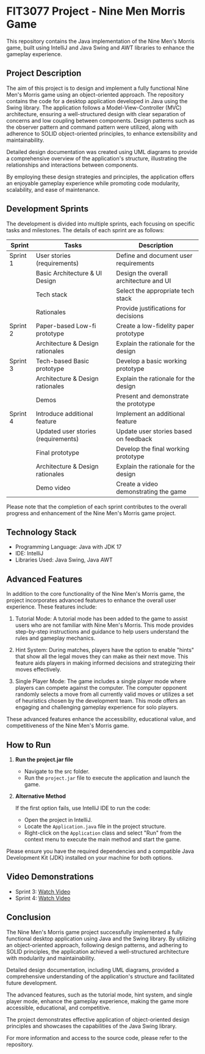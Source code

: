 # FIT3077 Project - Nine Men Morris Game

This repository contains the Java implementation of the Nine Men's Morris game, built using IntelliJ and Java Swing and AWT libraries to enhance the gameplay experience.

## Project Description

The aim of this project is to design and implement a fully functional Nine Men's Morris game using an object-oriented approach. The repository contains the code for a desktop application developed in Java using the Swing library. The application follows a Model-View-Controller (MVC) architecture, ensuring a well-structured design with clear separation of concerns and low coupling between components. Design patterns such as the observer pattern and command pattern were utilized, along with adherence to SOLID object-oriented principles, to enhance extensibility and maintainability.

Detailed design documentation was created using UML diagrams to provide a comprehensive overview of the application's structure, illustrating the relationships and interactions between components.

By employing these design strategies and principles, the application offers an enjoyable gameplay experience while promoting code modularity, scalability, and ease of maintenance.

## Development Sprints

The development is divided into multiple sprints, each focusing on specific tasks and milestones. The details of each sprint are as follows:

| Sprint   | Tasks                               | Description                                              |
|----------|-------------------------------------|----------------------------------------------------------|
| Sprint 1 | User stories (requirements)          | Define and document user requirements                     |
|          | Basic Architecture & UI Design       | Design the overall architecture and UI                    |
|          | Tech stack                          | Select the appropriate tech stack                         |
|          | Rationales                          | Provide justifications for decisions                      |
| Sprint 2 | Paper-based Low-fi prototype         | Create a low-fidelity paper prototype                     |
|          | Architecture & Design rationales     | Explain the rationale for the design                      |
| Sprint 3 | Tech-based Basic prototype           | Develop a basic working prototype                         |
|          | Architecture & Design rationales     | Explain the rationale for the design                      |
|          | Demos                               | Present and demonstrate the prototype                     |
| Sprint 4 | Introduce additional feature         | Implement an additional feature                           |
|          | Updated user stories (requirements)  | Update user stories based on feedback                     |
|          | Final prototype                     | Develop the final working prototype                       |
|          | Architecture & Design rationales     | Explain the rationale for the design                      |
|          | Demo video                          | Create a video demonstrating the game                     |

Please note that the completion of each sprint contributes to the overall progress and enhancement of the Nine Men's Morris game project.

## Technology Stack
- Programming Language: Java with JDK 17
- IDE: IntelliJ
- Libraries Used: Java Swing, Java AWT

## Advanced Features

In addition to the core functionality of the Nine Men's Morris game, the project incorporates advanced features to enhance the overall user experience. These features include:

1. Tutorial Mode: A tutorial mode has been added to the game to assist users who are not familiar with Nine Men's Morris. This mode provides step-by-step instructions and guidance to help users understand the rules and gameplay mechanics.

2. Hint System: During matches, players have the option to enable "hints" that show all the legal moves they can make as their next move. This feature aids players in making informed decisions and strategizing their moves effectively.

3. Single Player Mode: The game includes a single player mode where players can compete against the computer. The computer opponent randomly selects a move from all currently valid moves or utilizes a set of heuristics chosen by the development team. This mode offers an engaging and challenging gameplay experience for solo players.

These advanced features enhance the accessibility, educational value, and competitiveness of the Nine Men's Morris game.

## How to Run

1. **Run the project.jar file**
   
   - Navigate to the src folder.
   - Run the `project.jar` file to execute the application and launch the game.

2. **Alternative Method**

   If the first option fails, use IntelliJ IDE to run the code:

   - Open the project in IntelliJ.
   - Locate the `Application.java` file in the project structure.
   - Right-click on the `Application` class and select "Run" from the context menu to execute the main method and start the game.

Please ensure you have the required dependencies and a compatible Java Development Kit (JDK) installed on your machine for both options.

## Video Demonstrations

- Sprint 3: [Watch Video](https://youtu.be/a2EGT14gqQU)
- Sprint 4: [Watch Video](https://www.youtube.com/watch?v=3idTekzw47M)

## Conclusion

The Nine Men's Morris game project successfully implemented a fully functional desktop application using Java and the Swing library. By utilizing an object-oriented approach, following design patterns, and adhering to SOLID principles, the application achieved a well-structured architecture with modularity and maintainability.

Detailed design documentation, including UML diagrams, provided a comprehensive understanding of the application's structure and facilitated future development.

The advanced features, such as the tutorial mode, hint system, and single player mode, enhance the gameplay experience, making the game more accessible, educational, and competitive.

The project demonstrates effective application of object-oriented design principles and showcases the capabilities of the Java Swing library.

For more information and access to the source code, please refer to the repository.
